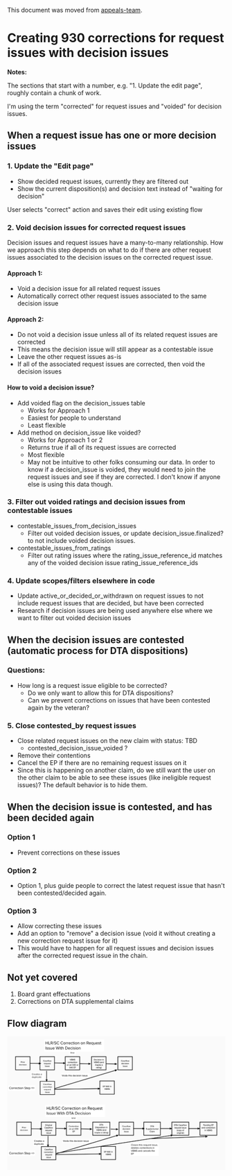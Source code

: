 This document was moved from [appeals-team](https://github.com/department-of-veterans-affairs/appeals-team/blob/main/Project%20Folders/Caseflow%20Projects/Intake/Tech%20Specs/establish-930-corrections.md).

# Creating 930 corrections for request issues with decision issues
**Notes:**

The sections that start with a number, e.g. "1. Update the edit page", roughly contain a chunk of work.

I'm using the term "corrected" for request issues and "voided" for decision issues.

## When a request issue has one or more decision issues

### 1. Update the "Edit page"
* Show decided request issues, currently they are filtered out
* Show the current disposition(s) and decision text instead of "waiting for decision"

User selects "correct" action and saves their edit using existing flow

### 2. Void decision issues for corrected request issues
Decision issues and request issues have a many-to-many relationship.  How we approach this step depends on what to do if there are other request issues associated to the decision issues on the corrected request issue.

#### Approach 1:
* Void a decision issue for all related request issues
* Automatically correct other request issues associated to the same decision issue

#### Approach 2:
* Do not void a decision issue unless all of its related request issues are corrected
* This means the decision issue will still appear as a contestable issue
* Leave the other request issues as-is
* If all of the associated request issues are corrected, then void the decision issues

#### How to void a decision issue?
* Add voided flag on the decision_issues table
  * Works for Approach 1
  * Easiest for people to understand
  * Least flexible
* Add method on decision_issue like voided?
  * Works for Approach 1 or 2
  * Returns true if all of its request issues are corrected
  * Most flexible
  * May not be intuitive to other folks consuming our data. In order to know if a decision_issue is voided, they would need to join the request issues and see if they are corrected. I don't know if anyone else is using this data though.

### 3. Filter out voided ratings and decision issues from contestable issues
* contestable_issues_from_decision_issues
  * Filter out voided decision issues, or update decision_issue.finalized? to not include voided decision issues.
* contestable_issues_from_ratings
  * Filter out rating issues where the rating_issue_reference_id matches any of the voided decision issue rating_issue_reference_ids

### 4. Update scopes/filters elsewhere in code
* Update active_or_decided_or_withdrawn on request issues to not include request issues that are decided, but have been corrected
* Research if decision issues are being used anywhere else where we want to filter out voided decision issues

## When the decision issues are contested (automatic process for DTA dispositions)

### Questions:
* How long is a request issue eligible to be corrected?
  * Do we only want to allow this for DTA dispositions?
  * Can we prevent corrections on issues that have been contested again by the veteran?

### 5. Close contested_by request issues
* Close related request issues on the new claim with status: TBD
  * contested_decision_issue_voided ?
* Remove their contentions
* Cancel the EP if there are no remaining request issues on it
* Since this is happening on another claim, do we still want the user on the other claim to be able to see these issues (like ineligible request issues)? The default behavior is to hide them.

## When the decision issue is contested, and has been decided again
### Option 1
* Prevent corrections on these issues

### Option 2
* Option 1, plus guide people to correct the latest request issue that hasn't been contested/decided again.

### Option 3
* Allow correcting these issues
* Add an option to "remove" a decision issue (void it without creating a new correction request issue for it)
* This would have to happen for all request issues and decision issues after the corrected request issue in the chain.

## Not yet covered
1. Board grant effectuations
2. Corrections on DTA supplemental claims

## Flow diagram

![Flow diagram](2019-08-01-establish-930-corrections.png)
